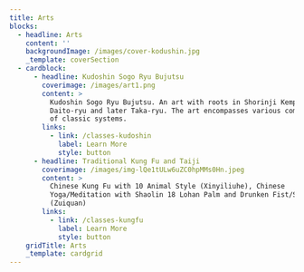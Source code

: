 ```yaml
---
title: Arts
blocks:
  - headline: Arts
    content: ''
    backgroundImage: /images/cover-kodushin.jpg
    _template: coverSection
  - cardblock:
      - headline: Kudoshin Sogo Ryu Bujutsu
        coverimage: /images/art1.png
        content: >
          Kudoshin Sogo Ryu Bujutsu. An art with roots in Shorinji Kempo and
          Daito-ryu and later Taka-ryu. The art encompasses various components
          of classic systems.
        links:
          - link: /classes-kudoshin
            label: Learn More
            style: button
      - headline: Traditional Kung Fu and Taiji
        coverimage: /images/img-lQe1tULw6uZC0hpMMs0Hn.jpeg
        content: >
          Chinese Kung Fu with 10 Animal Style (Xinyiliuhe), Chinese
          Yoga/Meditation with Shaolin 18 Lohan Palm and Drunken Fist/Shaolin
          (Zuiquan)
        links:
          - link: /classes-kungfu
            label: Learn More
            style: button
    gridTitle: Arts
    _template: cardgrid
---
```


